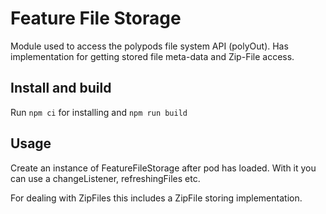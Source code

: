 # Feature File Storage

Module used to access the polypods file system API (polyOut). Has implementation for getting stored file
meta-data and Zip-File access.

## Install and build

Run `npm ci` for installing and `npm run build`

## Usage

Create an instance of FeatureFileStorage after pod has loaded. With it you can use a changeListener, refreshingFiles etc.

For dealing with ZipFiles this includes a ZipFile storing implementation.
